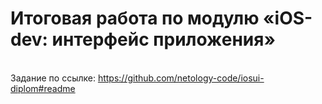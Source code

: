 # Итоговая работа по модулю «iOS-dev: интерфейс приложения»

<br > Задание по ссылке:
https://github.com/netology-code/iosui-diplom#readme
